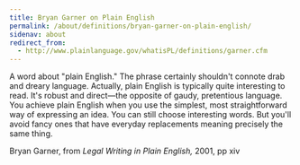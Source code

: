 ```yaml
---
title: Bryan Garner on Plain English
permalink: /about/definitions/bryan-garner-on-plain-english/
sidenav: about
redirect_from:
  - http://www.plainlanguage.gov/whatisPL/definitions/garner.cfm
---
```


A word about "plain English." The phrase certainly shouldn't connote drab and dreary language. Actually, plain English is typically quite interesting to read. It's robust and direct—the opposite of gaudy, pretentious language. You achieve plain English when you use the simplest, most straightforward way of expressing an idea. You can still choose interesting words. But you'll avoid fancy ones that have everyday replacements meaning precisely the same thing.

Bryan Garner, from _Legal Writing in Plain English,_ 2001, pp xiv
